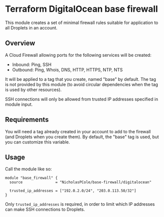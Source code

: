# Terraform DigitalOcean base firewall

This module creates a set of minimal firewall rules suitable for application to all Droplets in an account.

## Overview

A Cloud Firewall allowing ports for the following services will be created:

* Inbound: Ping, SSH
* Outbound: Ping, Whois, DNS, HTTP, HTTPS, NTP, NTS

It will be applied to a tag that you create, named "base" by default. The tag is not provided by this module (to avoid circular dependencies when the tag is used by other resources).

SSH connections will only be allowed from trusted IP addresses specified in module input.

## Requirements

You will need a tag already created in your account to add to the firewall (and Droplets when you create them). By default, the "base" tag is used, but you can customize this variable.

## Usage

Call the module like so:

```hcl
module "base_firewall" {
  source               = "NicholasPCole/base-firewall/digitalocean"
  
  trusted_ip_addresses = ["192.0.2.0/24", "203.0.113.50/32"]
}
```

Only `trusted_ip_addresses` is required, in order to limit which IP addresses can make SSH connections to Droplets.
